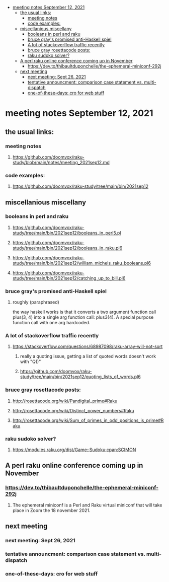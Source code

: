 - [meeting notes September 12, 2021](#org015727e)
  - [the usual links:](#org3f2186c)
    - [meeting notes](#orgc506f76)
    - [code examples:](#orgfbbce32)
  - [miscellanious miscellany](#org92a331d)
    - [booleans in perl and raku](#org48d19cb)
    - [bruce gray's promised anti-Haskell spiel](#orgbb64ffb)
    - [A lot of stackoverflow traffic recently](#orgb9fca62)
    - [bruce gray rosettacode posts:](#org110229d)
    - [raku sudoko solver?](#orge3ec163)
  - [A perl raku online conference coming up in November](#orgf8c9a98)
    - [<https://dev.to/thibaultduponchelle/the-ephemeral-miniconf-292j>](#org1c58bd5)
  - [next meeting](#orgcd1047d)
    - [next meeting: Sept 26, 2021](#org5a41e0c)
    - [tentative announcment: comparison case statement vs. multi-dispatch](#org73a0d23)
    - [one-of-these-days: cro for web stuff](#org8a3031e)


<a id="org015727e"></a>

# meeting notes September 12, 2021


<a id="org3f2186c"></a>

## the usual links:


<a id="orgc506f76"></a>

### meeting notes

1.  <https://github.com/doomvox/raku-study/blob/main/notes/meeting_2021sep12.md>


<a id="orgfbbce32"></a>

### code examples:

1.  <https://github.com/doomvox/raku-study/tree/main/bin/2021sep12>


<a id="org92a331d"></a>

## miscellanious miscellany


<a id="org48d19cb"></a>

### booleans in perl and raku

1.  <https://github.com/doomvox/raku-study/tree/main/bin/2021sep12/booleans_in_perl5.pl>

2.  <https://github.com/doomvox/raku-study/tree/main/bin/2021sep12/booleans_in_raku.pl6>

3.  <https://github.com/doomvox/raku-study/tree/main/bin/2021sep12/william_michels_raku_booleans.pl6>

4.  <https://github.com/doomvox/raku-study/tree/main/bin/2021sep12/catching_up_to_bill.pl6>


<a id="orgbb64ffb"></a>

### bruce gray's promised anti-Haskell spiel

1.  roughly (paraphrased)

    the way haskell works is that it converts a two argument function call plus(3, 4) into a single arg function call: plus3(4). A special purpose function call with one arg hardcoded.


<a id="orgb9fca62"></a>

### A lot of stackoverflow traffic recently

1.  <https://stackoverflow.com/questions/68987098/raku-array-will-not-sort>

    1.  really a quoting issue, getting a list of quoted words doesn't work with "Q()"
    
    2.  <https://github.com/doomvox/raku-study/tree/main/bin/2021sep12/quoting_lists_of_words.pl6>


<a id="org110229d"></a>

### bruce gray rosettacode posts:

1.  <http://rosettacode.org/wiki/Pandigital_prime#Raku>

2.  <http://rosettacode.org/wiki/Distinct_power_numbers#Raku>

3.  <http://rosettacode.org/wiki/Sum_of_primes_in_odd_positions_is_prime#Raku>


<a id="orge3ec163"></a>

### raku sudoko solver?

1.  <https://modules.raku.org/dist/Game::Sudoku:cpan:SCIMON>


<a id="orgf8c9a98"></a>

## A perl raku online conference coming up in November


<a id="org1c58bd5"></a>

### <https://dev.to/thibaultduponchelle/the-ephemeral-miniconf-292j>

1.  The ephemeral miniconf is a Perl and Raku virtual miniconf that will take place in Zoom the 18 november 2021.


<a id="orgcd1047d"></a>

## next meeting


<a id="org5a41e0c"></a>

### next meeting: Sept 26, 2021


<a id="org73a0d23"></a>

### tentative announcment: comparison case statement vs. multi-dispatch


<a id="org8a3031e"></a>

### one-of-these-days: cro for web stuff
